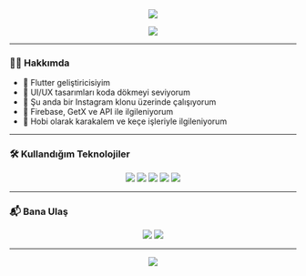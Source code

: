 <!-- Profil Başlık Alanı -->
<div align="center">
  <img src="https://capsule-render.vercel.app/api?type=wavy&color=0:84fab0,100:8fd3f4&height=200&section=header&text=Hi%20There!%20I'm%20İbrahim%20👋&fontSize=40&fontAlign=50&fontColor=ffffff" />
</div>

<!-- Hakkımda Kısmı -->
<p align="center">
  <img src="https://readme-typing-svg.herokuapp.com?font=Fira+Code&weight=500&pause=1000&color=00C7AE&center=true&vCenter=true&width=435&lines=Flutter+Developer;Firebase+%7C+GetX+%7C+Clean+UI+Lover;Always+learning+new+things!" />
</p>

---

### 🙋‍♂️ Hakkımda
- 🎯 Flutter geliştiricisiyim
- 📱 UI/UX tasarımları koda dökmeyi seviyorum
- 🔧 Şu anda bir Instagram klonu üzerinde çalışıyorum
- 🌱 Firebase, GetX ve API ile ilgileniyorum
- 🎨 Hobi olarak karakalem ve keçe işleriyle ilgileniyorum

---

### 🛠️ Kullandığım Teknolojiler
<div align="center">
  <img src="https://img.shields.io/badge/Dart-0175C2?style=for-the-badge&logo=dart&logoColor=white"/>
  <img src="https://img.shields.io/badge/Flutter-02569B?style=for-the-badge&logo=flutter&logoColor=white"/>
  <img src="https://img.shields.io/badge/Firebase-FFCA28?style=for-the-badge&logo=firebase&logoColor=black"/>
  <img src="https://img.shields.io/badge/GetX-F231A5?style=for-the-badge&logo=flutter&logoColor=white"/>
  <img src="https://img.shields.io/badge/VSCode-007ACC?style=for-the-badge&logo=visual-studio-code&logoColor=white"/>
</div>

---

### 📬 Bana Ulaş
<p align="center">
  <a href="mailto:ibrahim@example.com"><img src="https://img.shields.io/badge/Gmail-D14836?style=for-the-badge&logo=gmail&logoColor=white"/></a>
  <a href="https://linkedin.com/in/ibrahimdev"><img src="https://img.shields.io/badge/LinkedIn-0077B5?style=for-the-badge&logo=linkedin&logoColor=white"/></a>
</p>

---

<div align="center">
  <img src="https://capsule-render.vercel.app/api?type=wavy&color=0:8fd3f4,100:84fab0&height=120&section=footer"/>
</div>
